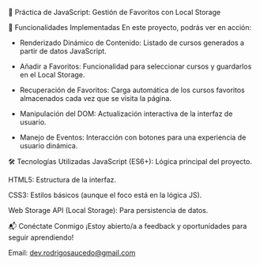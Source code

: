 📁 Práctica de JavaScript: Gestión de Favoritos con Local Storage


🎯 Funcionalidades Implementadas
En este proyecto, podrás ver en acción:

* Renderizado Dinámico de Contenido: Listado de cursos generados a partir de datos JavaScript.

* Añadir a Favoritos: Funcionalidad para seleccionar cursos y guardarlos en el Local Storage.

* Recuperación de Favoritos: Carga automática de los cursos favoritos almacenados cada vez que se visita la página.

* Manipulación del DOM: Actualización interactiva de la interfaz de usuario.

* Manejo de Eventos: Interacción con botones para una experiencia de usuario dinámica.



🛠️ Tecnologías Utilizadas
JavaScript (ES6+): Lógica principal del proyecto.

HTML5: Estructura de la interfaz.

CSS3: Estilos básicos (aunque el foco está en la lógica JS).

Web Storage API (Local Storage): Para persistencia de datos.


📬 Conéctate Conmigo
¡Estoy abierto/a a feedback y oportunidades para seguir aprendiendo!

Email: dev.rodrigosaucedo@gmail.com
